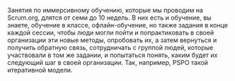 Занятия по иммерсивному обучению, которые мы проводим на Scrum.org, длятся от семи до 10 недель. В них есть и обучение, вы знаете, обучение в классе, офлайн-обучение, но также задания в конце каждой сессии, чтобы люди могли пойти и попрактиковать в своей организации эти новые методы, опробовать их, а затем вернуться и получить обратную связь, сотрудничать с группой людей, которые участвовали в том же задании, и попытаться понять, каким будет их следующий шаг в своей организации. Так, например, PSPO такой итеративной модели.